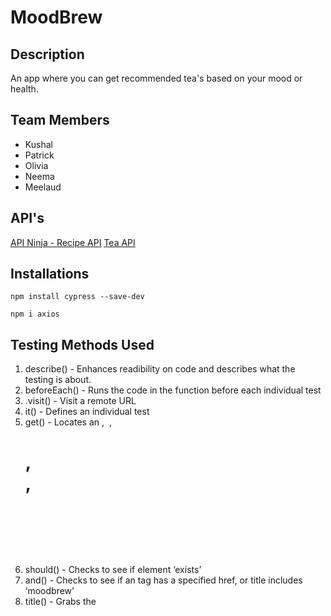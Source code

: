 # MoodBrew

## Description
An app where you can get recommended tea's based on your mood or health.

## Team Members
- Kushal
- Patrick
- Olivia
- Neema
- Meelaud

## API's
[API Ninja - Recipe API](https://api.api-ninjas.com/v1/recipe)
[Tea API](https://github.com/NeemaToto/NeemaToto.github.io.git)

## Installations
```
npm install cypress --save-dev
```
```
npm i axios
```

## Testing Methods Used
1. describe() - Enhances readibility on code and describes what the testing is about.
2. beforeEach() - Runs the code in the function before each individual test
3. .visit() - Visit a remote URL
4. it() - Defines an individual test
5. get() - Locates an <a>, <img> , <h1>, <footer>, <header>
6. should() - Checks to see if element ‘exists’
7. and() - Checks to see if an <a> tag has a specified href, or title includes ‘moodbrew’
8. title() - Grabs the <title> tag
9. document() - Gets the window.document of moodbrew
10. invoke() - Interacts with functions or methods on DOM elements - Force visibility of header hamburger menu and ensures it exists
11. type() - types in the search bar a tea
12. trigger() - triggers search function in search bar to search
13. click() - Click a tea after being searched
14. location() - Check for the url to match the tea clicked

